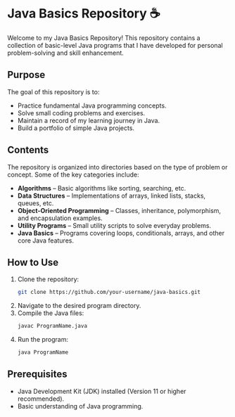 # Java Basics Repository ☕️

Welcome to my Java Basics Repository! This repository contains a collection of basic-level Java programs that I have developed for personal problem-solving and skill enhancement.

## Purpose
The goal of this repository is to:
- Practice fundamental Java programming concepts.
- Solve small coding problems and exercises.
- Maintain a record of my learning journey in Java.
- Build a portfolio of simple Java projects.

## Contents
The repository is organized into directories based on the type of problem or concept. Some of the key categories include:
- **Algorithms** – Basic algorithms like sorting, searching, etc.
- **Data Structures** – Implementations of arrays, linked lists, stacks, queues, etc.
- **Object-Oriented Programming** – Classes, inheritance, polymorphism, and encapsulation examples.
- **Utility Programs** – Small utility scripts to solve everyday problems.
- **Java Basics** – Programs covering loops, conditionals, arrays, and other core Java features.

## How to Use
1. Clone the repository:
   ```bash
   git clone https://github.com/your-username/java-basics.git
   ```
2. Navigate to the desired program directory.
3. Compile the Java files:
   ```bash
   javac ProgramName.java
   ```
4. Run the program:
   ```bash
   java ProgramName
   ```

## Prerequisites
- Java Development Kit (JDK) installed (Version 11 or higher recommended).
- Basic understanding of Java programming.
